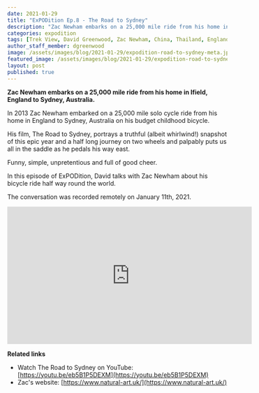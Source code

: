 ```yaml
---
date: 2021-01-29
title: "ExPODition Ep.8 - The Road to Sydney"
description: "Zac Newham embarks on a 25,000 mile ride from his home in Ifield, England to Sydney, Australia."
categories: expodition
tags: [Trek View, David Greenwood, Zac Newham, China, Thailand, England, Australia, bicycle]
author_staff_member: dgreenwood
image: /assets/images/blog/2021-01-29/expodition-road-to-sydney-meta.jpg
featured_image: /assets/images/blog/2021-01-29/expodition-road-to-sydney-sm.jpg
layout: post
published: true
---
```


**Zac Newham embarks on a 25,000 mile ride from his home in Ifield, England to Sydney, Australia.**

In 2013 Zac Newham embarked on a 25,000 mile solo cycle ride from his home in England to Sydney, Australia on his budget childhood bicycle.

His film, The Road to Sydney, portrays a truthful (albeit whirlwind!) snapshot of this epic year and a half long journey on two wheels and palpably puts us all in the saddle as he pedals his way east.

Funny, simple, unpretentious and full of good cheer.

In this episode of ExPODition, David talks with Zac Newham about his bicycle ride half way round the world.

The conversation was recorded remotely on January 11th, 2021.

<iframe width="560" height="315" src="https://www.youtube-nocookie.com/embed/-KowiSmYEb8" title="YouTube video player" frameborder="0" allow="accelerometer; autoplay; clipboard-write; encrypted-media; gyroscope; picture-in-picture" allowfullscreen></iframe>

**Related links**

* Watch The Road to Sydney on YouTube: [https://youtu.be/eb5B1P5DEXM](https://youtu.be/eb5B1P5DEXM)
* Zac's website: [https://www.natural-art.uk/](https://www.natural-art.uk/)